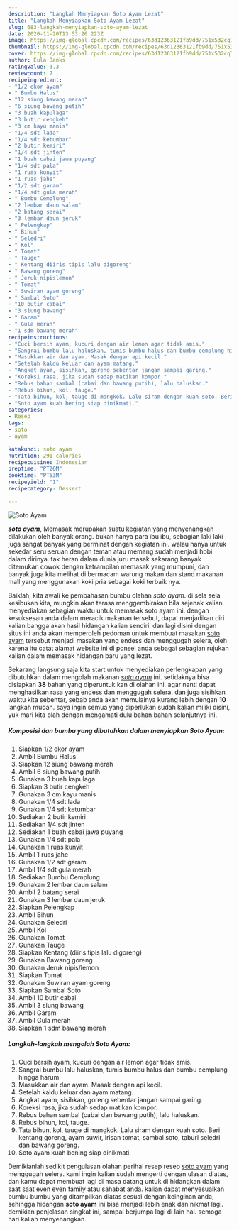 ```yaml
---
description: "Langkah Menyiapkan Soto Ayam Lezat"
title: "Langkah Menyiapkan Soto Ayam Lezat"
slug: 683-langkah-menyiapkan-soto-ayam-lezat
date: 2020-11-20T13:53:26.223Z
image: https://img-global.cpcdn.com/recipes/63d12363121fb9dd/751x532cq70/soto-ayam-foto-resep-utama.jpg
thumbnail: https://img-global.cpcdn.com/recipes/63d12363121fb9dd/751x532cq70/soto-ayam-foto-resep-utama.jpg
cover: https://img-global.cpcdn.com/recipes/63d12363121fb9dd/751x532cq70/soto-ayam-foto-resep-utama.jpg
author: Eula Banks
ratingvalue: 3.3
reviewcount: 7
recipeingredient:
- "1/2 ekor ayam"
- " Bumbu Halus"
- "12 siung bawang merah"
- "6 siung bawang putih"
- "3 buah kapulaga"
- "3 butir cengkeh"
- "3 cm kayu manis"
- "1/4 sdt lada"
- "1/4 sdt ketumbar"
- "2 butir kemiri"
- "1/4 sdt jinten"
- "1 buah cabai jawa puyang"
- "1/4 sdt pala"
- "1 ruas kunyit"
- "1 ruas jahe"
- "1/2 sdt garam"
- "1/4 sdt gula merah"
- " Bumbu Cemplung"
- "2 lembar daun salam"
- "2 batang serai"
- "3 lembar daun jeruk"
- " Pelengkap"
- " Bihun"
- " Seledri"
- " Kol"
- " Tomat"
- " Tauge"
- " Kentang diiris tipis lalu digoreng"
- " Bawang goreng"
- " Jeruk nipislemon"
- " Tomat"
- " Suwiran ayam goreng"
- " Sambal Soto"
- "10 butir cabai"
- "3 siung bawang"
- " Garam"
- " Gula merah"
- "1 sdm bawang merah"
recipeinstructions:
- "Cuci bersih ayam, kucuri dengan air lemon agar tidak amis."
- "Sangrai bumbu lalu haluskan, tumis bumbu halus dan bumbu cemplung hingga harum"
- "Masukkan air dan ayam. Masak dengan api kecil."
- "Setelah kaldu keluar dan ayam matang."
- "Angkat ayam, sisihkan, goreng sebentar jangan sampai garing."
- "Koreksi rasa, jika sudah sedap matikan kompor."
- "Rebus bahan sambal (cabai dan bawang putih), lalu haluskan."
- "Rebus bihun, kol, tauge."
- "Tata bihun, kol, tauge di mangkok. Lalu siram dengan kuah soto. Beri kentang goreng, ayam suwir, irisan tomat, sambal soto, taburi seledri dan bawang goreng."
- "Soto ayam kuah bening siap dinikmati."
categories:
- Resep
tags:
- soto
- ayam

katakunci: soto ayam 
nutrition: 291 calories
recipecuisine: Indonesian
preptime: "PT26M"
cooktime: "PT53M"
recipeyield: "1"
recipecategory: Dessert

---
```



![Soto Ayam](https://img-global.cpcdn.com/recipes/63d12363121fb9dd/751x532cq70/soto-ayam-foto-resep-utama.jpg)

<b><i>soto ayam</i></b>, Memasak merupakan suatu kegiatan yang menyenangkan dilakukan oleh banyak orang. bukan hanya para ibu ibu, sebagian laki laki juga sangat banyak yang berminat dengan kegiatan ini. walau hanya untuk sekedar seru seruan dengan teman atau memang sudah menjadi hobi dalam dirinya. tak heran dalam dunia juru masak sekarang banyak ditemukan cowok dengan ketrampilan memasak yang mumpuni, dan banyak juga kita melihat di bermacam warung makan dan stand makanan mall yang menggunakan koki pria sebagai koki terbaik nya.

Baiklah, kita awali ke pembahasan bumbu olahan <i>soto ayam</i>. di sela sela kesibukan kita, mungkin akan terasa menggembirakan bila sejenak kalian menyediakan sebagian waktu untuk memasak soto ayam ini. dengan kesuksesan anda dalam meracik makanan tersebut, dapat menjadikan diri kalian bangga akan hasil hidangan kalian sendiri. dan lagi disini dengan situs ini anda akan memperoleh pedoman untuk membuat masakan <u>soto ayam</u> tersebut menjadi masakan yang endess dan menggugah selera, oleh karena itu catat alamat website ini di ponsel anda sebagai sebagian rujukan kalian dalam memasak hidangan baru yang lezat.




Sekarang langsung saja kita start untuk menyediakan perlengkapan yang dibutuhkan dalam mengolah makanan <u><i>soto ayam</i></u> ini. setidaknya bisa disiapkan <b>38</b> bahan yang diperuntuk kan di olahan ini. agar nanti dapat menghasilkan rasa yang endess dan menggugah selera. dan juga sisihkan waktu kita sebentar, sebab anda akan memulainya kurang lebih dengan <b>10</b> langkah mudah. saya ingin semua yang diperlukan sudah kalian miliki disini, yuk mari kita olah dengan mengamati dulu bahan bahan selanjutnya ini.

<!--inarticleads1-->

##### Komposisi dan bumbu yang dibutuhkan dalam menyiapkan Soto Ayam:

1. Siapkan 1/2 ekor ayam
1. Ambil  Bumbu Halus
1. Siapkan 12 siung bawang merah
1. Ambil 6 siung bawang putih
1. Gunakan 3 buah kapulaga
1. Siapkan 3 butir cengkeh
1. Gunakan 3 cm kayu manis
1. Gunakan 1/4 sdt lada
1. Gunakan 1/4 sdt ketumbar
1. Sediakan 2 butir kemiri
1. Sediakan 1/4 sdt jinten
1. Sediakan 1 buah cabai jawa puyang
1. Gunakan 1/4 sdt pala
1. Gunakan 1 ruas kunyit
1. Ambil 1 ruas jahe
1. Gunakan 1/2 sdt garam
1. Ambil 1/4 sdt gula merah
1. Sediakan  Bumbu Cemplung
1. Gunakan 2 lembar daun salam
1. Ambil 2 batang serai
1. Gunakan 3 lembar daun jeruk
1. Siapkan  Pelengkap
1. Ambil  Bihun
1. Gunakan  Seledri
1. Ambil  Kol
1. Gunakan  Tomat
1. Gunakan  Tauge
1. Siapkan  Kentang (diiris tipis lalu digoreng)
1. Gunakan  Bawang goreng
1. Gunakan  Jeruk nipis/lemon
1. Siapkan  Tomat
1. Gunakan  Suwiran ayam goreng
1. Siapkan  Sambal Soto
1. Ambil 10 butir cabai
1. Ambil 3 siung bawang
1. Ambil  Garam
1. Ambil  Gula merah
1. Siapkan 1 sdm bawang merah




<!--inarticleads2-->

##### Langkah-langkah mengolah Soto Ayam:

1. Cuci bersih ayam, kucuri dengan air lemon agar tidak amis.
1. Sangrai bumbu lalu haluskan, tumis bumbu halus dan bumbu cemplung hingga harum
1. Masukkan air dan ayam. Masak dengan api kecil.
1. Setelah kaldu keluar dan ayam matang.
1. Angkat ayam, sisihkan, goreng sebentar jangan sampai garing.
1. Koreksi rasa, jika sudah sedap matikan kompor.
1. Rebus bahan sambal (cabai dan bawang putih), lalu haluskan.
1. Rebus bihun, kol, tauge.
1. Tata bihun, kol, tauge di mangkok. Lalu siram dengan kuah soto. Beri kentang goreng, ayam suwir, irisan tomat, sambal soto, taburi seledri dan bawang goreng.
1. Soto ayam kuah bening siap dinikmati.




Demikianlah sedikit pengulasan olahan perihal resep resep <u>soto ayam</u> yang menggugah selera. kami ingin kalian sudah mengerti dengan ulasan diatas, dan kamu dapat membuat lagi di masa datang untuk di hidangkan dalam saat saat even even family atau sahabat anda. kalian dapat menyesuaikan bumbu bumbu yang ditampilkan diatas sesuai dengan keinginan anda, sehingga hidangan <b>soto ayam</b> ini bisa menjadi lebih enak dan nikmat lagi. demikian penjelasan singkat ini, sampai berjumpa lagi di lain hal. semoga hari kalian menyenangkan.
